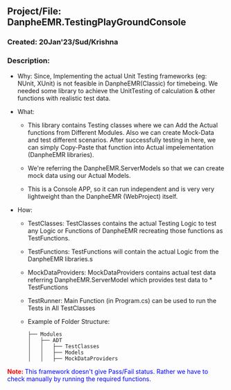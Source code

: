 ## Project/File: DanpheEMR.TestingPlayGroundConsole
### Created: 20Jan'23/Sud/Krishna
### Description: 
   * Why:  Since, Implementing  the actual Unit Testing frameworks (eg: NUnit, XUnit) is not feasible in 
            DanpheEMR(Classic) for timebeing. 
         We needed some library to achieve the UnitTesting of calculation & other functions with realistic test data.
   * What:
      *  This library contains Testing classes where we can Add the Actual functions from Different Modules.
       Also we can create Mock-Data and test different scenarios.
       After successfully testing in here, we can simply Copy-Paste that function into Actual impelementation (DanpheEMR libraries).

      * We're referring the DanpheEMR.ServerModels so that we can create mock data using our Actual Models.
      *  This is a Console APP, so it can run independent and is very very lightweight than the DanpheEMR (WebProject) itself.

   * How:
     * TestClasses: TestClasses contains the actual Testing Logic to test any Logic or Functions of DanpheEMR recreating 
                 those functions as TestFunctions.
     * TestFunctions: TestFunctions will contain the actual Logic from the DanpheEMR libraries.s
     * MockDataProviders: MockDataProviders contains actual test data referring DanpheEMR.ServerModel which provides test data to * TestFunctions
     * TestRunner:  Main Function (in Program.cs) can be used to run the Tests in All TestClasses
     
     * Example of Folder Structure:

        ```
        ├── Modules
        │   ├── ADT
        │   │   ├── TestClasses
        │   │   ├── Models
        │   │   ├── MockDataProviders

        ```

<span style="color:red;font-weight:bold;"> Note: </span> 
<span style="color:blue"> This framework doesn't give Pass/Fail status. Rather we have to check manually by running the required functions.</span>     
